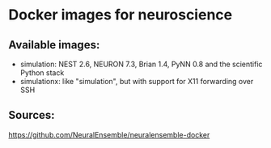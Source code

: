 # Docker images for neuroscience

## Available images:

- simulation: NEST 2.6, NEURON 7.3, Brian 1.4, PyNN 0.8 and the scientific Python stack
- simulationx: like "simulation", but with support for X11 forwarding over SSH

## Sources:

https://github.com/NeuralEnsemble/neuralensemble-docker
